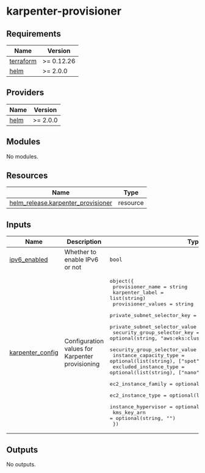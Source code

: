 # karpenter-provisioner

<!-- BEGINNING OF PRE-COMMIT-TERRAFORM DOCS HOOK -->
## Requirements

| Name | Version |
|------|---------|
| <a name="requirement_terraform"></a> [terraform](#requirement\_terraform) | >= 0.12.26 |
| <a name="requirement_helm"></a> [helm](#requirement\_helm) | >= 2.0.0 |

## Providers

| Name | Version |
|------|---------|
| <a name="provider_helm"></a> [helm](#provider\_helm) | >= 2.0.0 |

## Modules

No modules.

## Resources

| Name | Type |
|------|------|
| [helm_release.karpenter_provisioner](https://registry.terraform.io/providers/hashicorp/helm/latest/docs/resources/release) | resource |

## Inputs

| Name | Description | Type | Default | Required |
|------|-------------|------|---------|:--------:|
| <a name="input_ipv6_enabled"></a> [ipv6\_enabled](#input\_ipv6\_enabled) | Whether to enable IPv6 or not | `bool` | `false` | no |
| <a name="input_karpenter_config"></a> [karpenter\_config](#input\_karpenter\_config) | Configuration values for Karpenter provisioning | <pre>object({<br>    provisioner_name              = string<br>    karpenter_label               = list(string)<br>    provisioner_values            = string<br>    private_subnet_selector_key   = optional(string, "Name")<br>    private_subnet_selector_value = string<br>    security_group_selector_key   = optional(string, "aws:eks:cluster-name")<br>    security_group_selector_value = string<br>    instance_capacity_type        = optional(list(string), ["spot"])<br>    excluded_instance_type        = optional(list(string), ["nano", "micro", "small"])<br>    ec2_instance_family           = optional(list(string), ["t3"])<br>    ec2_instance_type             = optional(list(string), ["t3.medium"])<br>    instance_hypervisor           = optional(list(string), ["nitro"])<br>    kms_key_arn                   = optional(string, "")<br>  })</pre> | n/a | yes |

## Outputs

No outputs.
<!-- END OF PRE-COMMIT-TERRAFORM DOCS HOOK -->
